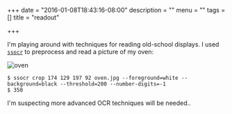 +++
date = "2016-01-08T18:43:16-08:00"
description = ""
menu = ""
tags = []
title = "readout"

+++

I'm playing around with techniques for reading old-school displays.
I used [`ssocr`](https://www.unix-ag.uni-kl.de/~auerswal/ssocr/)
to preprocess and read a picture of my oven:

![oven](/img/oven.jpg)

```
$ ssocr crop 174 129 197 92 oven.jpg --foreground=white --background=black --threshold=200 --number-digits=-1
$ 350
```

I'm suspecting more advanced OCR techniques will be needed..
